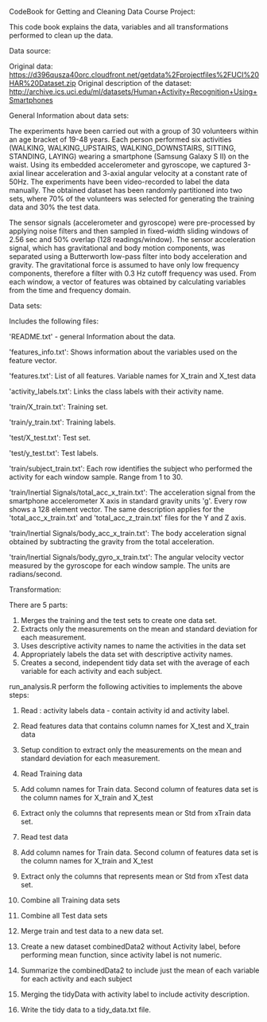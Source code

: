 CodeBook for Getting and Cleaning Data Course Project:


This  code book explains the data, variables and all  transformations performed to clean up the data.


Data source:

Original data: https://d396qusza40orc.cloudfront.net/getdata%2Fprojectfiles%2FUCI%20HAR%20Dataset.zip
Original description of the dataset: http://archive.ics.uci.edu/ml/datasets/Human+Activity+Recognition+Using+Smartphones


General Information about data sets: 

The experiments have been carried out with a group of 30 volunteers within an age bracket of 19-48 years. Each person performed six activities (WALKING, WALKING_UPSTAIRS, WALKING_DOWNSTAIRS, SITTING, STANDING, LAYING) wearing a smartphone (Samsung Galaxy S II) on the waist. Using its embedded accelerometer and gyroscope, we captured 3-axial linear acceleration and 3-axial angular velocity at a constant rate of 50Hz. The experiments have been video-recorded to label the data manually. The obtained dataset has been randomly partitioned into two sets, where 70% of the volunteers was selected for generating the training data and 30% the test data.

The sensor signals (accelerometer and gyroscope) were pre-processed by applying noise filters and then sampled in fixed-width sliding windows of 2.56 sec and 50% overlap (128 readings/window). The sensor acceleration signal, which has gravitational and body motion components, was separated using a Butterworth low-pass filter into body acceleration and gravity. The gravitational force is assumed to have only low frequency components, therefore a filter with 0.3 Hz cutoff frequency was used. From each window, a vector of features was obtained by calculating variables from the time and frequency domain.


Data sets: 

Includes the following files:

'README.txt' - general Information about the data. 

'features_info.txt': Shows information about the variables used on the feature vector.

'features.txt': List of all features. Variable names for X_train and X_test data

'activity_labels.txt': Links the class labels with their activity name.

'train/X_train.txt': Training set.

'train/y_train.txt': Training labels.

'test/X_test.txt': Test set.

'test/y_test.txt': Test labels.


'train/subject_train.txt': Each row identifies the subject who performed the activity for each window sample. Range from 1 to 30.

'train/Inertial Signals/total_acc_x_train.txt': The acceleration signal from the smartphone accelerometer X axis in standard gravity units 'g'. Every row shows a 128 element vector. The same description applies for the 'total_acc_x_train.txt' and 'total_acc_z_train.txt' files for the Y and Z axis.

'train/Inertial Signals/body_acc_x_train.txt': The body acceleration signal obtained by subtracting the gravity from the total acceleration.

'train/Inertial Signals/body_gyro_x_train.txt': The angular velocity vector measured by the gyroscope for each window sample. The units are radians/second.



Transformation:  

There are 5 parts:

1) Merges the training and the test sets to create one data set.
2) Extracts only the measurements on the mean and standard deviation for each measurement.
3) Uses descriptive activity names to name the activities in the data set
4) Appropriately labels the data set with descriptive activity names.
5) Creates a second, independent tidy data set with the average of each variable for each activity and each subject.


run_analysis.R perform the following activities to implements the above steps:

 1) Read : activity labels data - contain activity id and activity label.
 2) Read features data that contains column names for X_test and X_train data
 3) Setup condition to extract only the measurements on the mean and standard deviation for each measurement. 

 4) Read Training data
 5) Add column names for Train data. Second column of features data set is the column names for X_train and X_test  
 6) Extract only the columns that represents mean or Std from xTrain data set.   

 7) Read test data
 8) Add column names for Train data. Second column of features data set is the column names for X_train and X_test  
 9) Extract only the columns that represents mean or Std from xTest data set.   
 
10) Combine all Training data sets

11) Combine all Test data sets
12) Merge train and test  data to a new data set. 
13) Create a new dataset combinedData2 without Activity label,  before performing mean function, since activity label is not numeric. 
 
14) Summarize the combinedData2 to include just the mean of each variable for each activity and each subject
15) Merging the tidyData with activity label to include activity description.

16) Write the tidy data to a tidy_data.txt file. 




